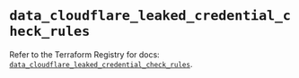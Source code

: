 # `data_cloudflare_leaked_credential_check_rules`

Refer to the Terraform Registry for docs: [`data_cloudflare_leaked_credential_check_rules`](https://registry.terraform.io/providers/cloudflare/cloudflare/5.3.0/docs/data-sources/leaked_credential_check_rules).
